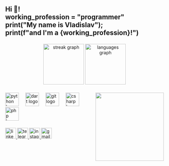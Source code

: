 <h2 align="left">Hi 👋!<br>working_profession = "programmer"<br>print("My name is Vladislav");<br>print(f"and I'm a {working_profession}!")</h2>

###

<div align="center">
  <img src="https://streak-stats.demolab.com?user=Fllleshka&locale=en&mode=daily&theme=dracula&hide_border=false&border_radius=5" height="129" alt="streak graph"  />
  <img src="https://github-readme-stats.vercel.app/api/top-langs?username=Fllleshka&locale=en&hide_title=false&layout=compact&card_width=320&langs_count=5&theme=dracula&hide_border=false" height="129" alt="languages graph"  />
</div>

###

<img align="right" height="217" src="https://media.giphy.com/media/qgQUggAC3Pfv687qPC/giphy.gif"  />

###

<div align="left">
  <img src="https://cdn.jsdelivr.net/gh/devicons/devicon/icons/python/python-original.svg" height="43" alt="python logo"  />
  <img width="13" />
  <img src="https://cdn.jsdelivr.net/gh/devicons/devicon/icons/dart/dart-original.svg" height="43" alt="dart logo"  />
  <img width="13" />
  <img src="https://cdn.jsdelivr.net/gh/devicons/devicon/icons/git/git-original.svg" height="43" alt="git logo"  />
  <img width="13" />
  <img src="https://cdn.jsdelivr.net/gh/devicons/devicon/icons/csharp/csharp-original.svg" height="43" alt="csharp logo"  />
  <img width="13" />
  <img src="https://cdn.jsdelivr.net/gh/devicons/devicon/icons/php/php-original.svg" height="43" alt="php logo"  />
</div>

###

<div align="left">
  <a href="https://www.linkedin.com/in/fleysnervlad" target="_blank">
    <img src="https://img.shields.io/static/v1?message=LinkedIn&logo=linkedin&label=&color=0077B5&logoColor=white&labelColor=&style=flat" height="34" alt="linkedin logo"  />
  </a>
  <a href="https://t.me/fleshkaomsk" target="_blank">
    <img src="https://img.shields.io/static/v1?message=Telegram&logo=telegram&label=&color=2CA5E0&logoColor=white&labelColor=&style=flat" height="34" alt="telegram logo"  />
  </a>
  <a href="https://www.instagram.com/fleshkaomsk/" target="_blank">
    <img src="https://img.shields.io/static/v1?message=Instagram&logo=instagram&label=&color=E4405F&logoColor=white&labelColor=&style=flat" height="34" alt="instagram logo"  />
  </a>
  <a href="mailto:fleisner.omsk@gmail.com" target="_blank">
    <img src="https://img.shields.io/static/v1?message=Gmail&logo=gmail&label=&color=D14836&logoColor=white&labelColor=&style=flat" height="34" alt="gmail logo"  />
  </a>
</div>

###
